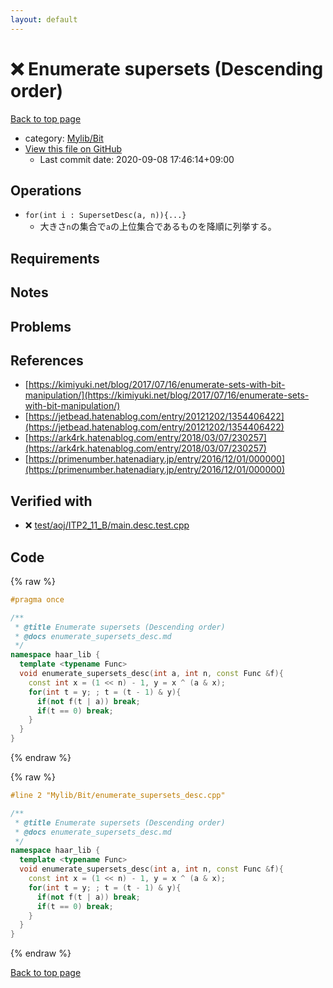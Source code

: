 ```yaml
---
layout: default
---
```


<!-- mathjax config similar to math.stackexchange -->
<script type="text/javascript" async
  src="https://cdnjs.cloudflare.com/ajax/libs/mathjax/2.7.5/MathJax.js?config=TeX-MML-AM_CHTML">
</script>
<script type="text/x-mathjax-config">
  MathJax.Hub.Config({
    TeX: { equationNumbers: { autoNumber: "AMS" }},
    tex2jax: {
      inlineMath: [ ['$','$'] ],
      processEscapes: true
    },
    "HTML-CSS": { matchFontHeight: false },
    displayAlign: "left",
    displayIndent: "2em"
  });
</script>

<script type="text/javascript" src="https://cdnjs.cloudflare.com/ajax/libs/jquery/3.4.1/jquery.min.js"></script>
<script src="https://cdn.jsdelivr.net/npm/jquery-balloon-js@1.1.2/jquery.balloon.min.js" integrity="sha256-ZEYs9VrgAeNuPvs15E39OsyOJaIkXEEt10fzxJ20+2I=" crossorigin="anonymous"></script>
<script type="text/javascript" src="../../../assets/js/copy-button.js"></script>
<link rel="stylesheet" href="../../../assets/css/copy-button.css" />


# :x: Enumerate supersets (Descending order)

<a href="../../../index.html">Back to top page</a>

* category: <a href="../../../index.html#fe4a83e4dc2a7f834ed4cd85d6972a53">Mylib/Bit</a>
* <a href="{{ site.github.repository_url }}/blob/master/Mylib/Bit/enumerate_supersets_desc.cpp">View this file on GitHub</a>
    - Last commit date: 2020-09-08 17:46:14+09:00




## Operations

- `for(int i : SupersetDesc(a, n)){...}`
	- 大きさ`n`の集合で`a`の上位集合であるものを降順に列挙する。

## Requirements

## Notes

## Problems

## References

- [https://kimiyuki.net/blog/2017/07/16/enumerate-sets-with-bit-manipulation/](https://kimiyuki.net/blog/2017/07/16/enumerate-sets-with-bit-manipulation/)
- [https://jetbead.hatenablog.com/entry/20121202/1354406422](https://jetbead.hatenablog.com/entry/20121202/1354406422)
- [https://ark4rk.hatenablog.com/entry/2018/03/07/230257](https://ark4rk.hatenablog.com/entry/2018/03/07/230257)
- [https://primenumber.hatenadiary.jp/entry/2016/12/01/000000](https://primenumber.hatenadiary.jp/entry/2016/12/01/000000)


## Verified with

* :x: <a href="../../../verify/test/aoj/ITP2_11_B/main.desc.test.cpp.html">test/aoj/ITP2_11_B/main.desc.test.cpp</a>


## Code

<a id="unbundled"></a>
{% raw %}
```cpp
#pragma once

/**
 * @title Enumerate supersets (Descending order)
 * @docs enumerate_supersets_desc.md
 */
namespace haar_lib {
  template <typename Func>
  void enumerate_supersets_desc(int a, int n, const Func &f){
    const int x = (1 << n) - 1, y = x ^ (a & x);
    for(int t = y; ; t = (t - 1) & y){
      if(not f(t | a)) break;
      if(t == 0) break;
    }
  }
}

```
{% endraw %}

<a id="bundled"></a>
{% raw %}
```cpp
#line 2 "Mylib/Bit/enumerate_supersets_desc.cpp"

/**
 * @title Enumerate supersets (Descending order)
 * @docs enumerate_supersets_desc.md
 */
namespace haar_lib {
  template <typename Func>
  void enumerate_supersets_desc(int a, int n, const Func &f){
    const int x = (1 << n) - 1, y = x ^ (a & x);
    for(int t = y; ; t = (t - 1) & y){
      if(not f(t | a)) break;
      if(t == 0) break;
    }
  }
}

```
{% endraw %}

<a href="../../../index.html">Back to top page</a>


